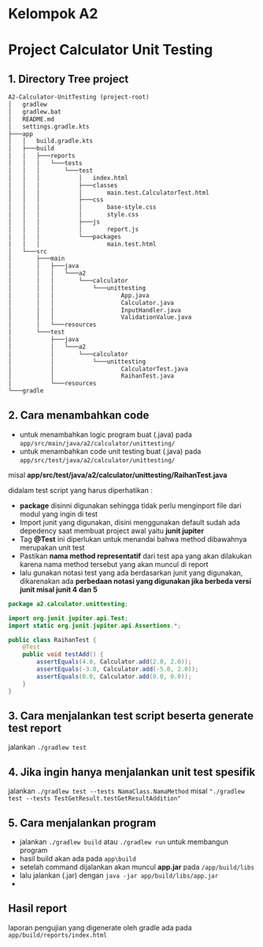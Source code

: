 # **Kelompok A2**
# Project Calculator Unit Testing
## 1. Directory Tree project
```md
A2-Calculator-UnitTesting (project-root)
│   gradlew
│   gradlew.bat
│   README.md
│   settings.gradle.kts
├───app
│   │   build.gradle.kts
│   ├───build
│   │   ├───reports
│   │   │   └───tests
│   │   │       └───test
│   │   │           │   index.html
│   │   │           ├───classes
│   │   │           │       main.test.CalculatorTest.html
│   │   │           ├───css
│   │   │           │       base-style.css
│   │   │           │       style.css
│   │   │           ├───js
│   │   │           │       report.js
│   │   │           └───packages
│   │   │                   main.test.html
│   └───src
│       ├───main
│       │   ├───java
│       │   │   └───a2
│       │   │       └───calculator
│       │   │           └───unittesting
│       │   │                   App.java
│       │   │                   Calculator.java
│       │   │                   InputHandler.java
│       │   │                   ValidationValue.java
│       │   └───resources
│       └───test
│           ├───java
│           │   └───a2
│           │       └───calculator
│           │           └───unittesting
│           │                   CalculatorTest.java
│           │                   RaihanTest.java
│           └───resources
└───gradle
```

## 2. Cara menambahkan code
+ untuk menambahkan logic program buat (.java) pada ```app/src/main/java/a2/calculator/unittesting/```
+ untuk menambahkan code unit testing buat (.java) pada ```app/src/test/java/a2/calculator/unittesting/```

misal **app/src/test/java/a2/calculator/unittesting/RaihanTest.java**

didalam test script yang harus diperhatikan :
* **package** disinni digunakan sehingga tidak perlu menginport file dari modul yang ingin di test
* Import junit yang digunakan, disini menggunakan default sudah ada depedency saat membuat project awal yaitu **junit jupiter**
* Tag **@Test** ini diperlukan untuk menandai bahwa method dibawahnya merupakan unit test
* Pastikan **nama method representatif** dari test apa yang akan dilakukan karena nama method tersebut yang akan muncul di report
* lalu gunakan notasi test yang ada berdasarkan junit yang digunakan, dikarenakan ada **perbedaan notasi yang digunakan jika berbeda versi junit misal junit 4 dan 5**
```java
package a2.calculator.unittesting;

import org.junit.jupiter.api.Test;
import static org.junit.jupiter.api.Assertions.*;

public class RaihanTest {
    @Test
    public void testAdd() {
        assertEquals(4.0, Calculator.add(2.0, 2.0));
        assertEquals(-3.0, Calculator.add(-5.0, 2.0));
        assertEquals(0.0, Calculator.add(0.0, 0.0));
    }
}
```

## 3. Cara menjalankan test script beserta generate test report
jalankan ```./gradlew test```

## 4. Jika ingin hanya menjalankan unit test spesifik
jalankan ```./gradlew test --tests NamaClass.NamaMethod```
misal ```"./gradlew test --tests TestGetResult.testGetResultAddition"```

## 5. Cara menjalankan program
+ jalankan ```./gradlew build``` atau ```./gradlew run``` untuk membangun program
+ hasil build akan ada pada ```app\build```
+ setelah command dijalankan akan muncul **app.jar** pada ```/app/build/libs```
+ lalu jalankan (.jar) dengan ```java -jar app/build/libs/app.jar```
+ 
## Hasil report 
laporan pengujian yang digenerate oleh gradle ada pada ```app/build/reports/index.html```
